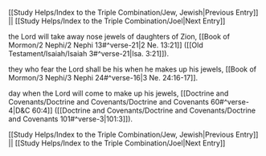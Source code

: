 [[Study Helps/Index to the Triple Combination/Jew, Jewish|Previous Entry]]  ||  [[Study Helps/Index to the Triple Combination/Joel|Next Entry]]

 the Lord will take away nose jewels of daughters of Zion, [[Book of Mormon/2 Nephi/2 Nephi 13#^verse-21|2 Ne. 13:21]] ([[Old Testament/Isaiah/Isaiah 3#^verse-21|Isa. 3:21]]).

 they who fear the Lord shall be his when he makes up his jewels, [[Book of Mormon/3 Nephi/3 Nephi 24#^verse-16|3 Ne. 24:16-17]].

 day when the Lord will come to make up his jewels, [[Doctrine and Covenants/Doctrine and Covenants/Doctrine and Covenants 60#^verse-4|D&C 60:4]] ([[Doctrine and Covenants/Doctrine and Covenants/Doctrine and Covenants 101#^verse-3|101:3]]).

[[Study Helps/Index to the Triple Combination/Jew, Jewish|Previous Entry]]  ||  [[Study Helps/Index to the Triple Combination/Joel|Next Entry]]